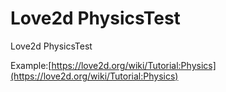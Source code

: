Love2d PhysicsTest
========================
Love2d PhysicsTest

Example:[https://love2d.org/wiki/Tutorial:Physics](https://love2d.org/wiki/Tutorial:Physics)